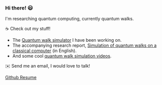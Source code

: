 ### Hi there! :smiley:

I'm researching quantum computing, currently quantum walks.

:coffee: Check out my stuff!

- The [Quantum walk simulator](https://github.com/nemkin/quantum) I have been working on.
- The accompanying research report, [Simulation of quantum walks on a classical computer](https://github.com/nemkin/tdk/blob/main/thesis.pdf) (in English).
- And some cool [quantum walk simulation videos](https://nemk.in/quantum).

:envelope: Send me an email, I would love to talk!

[Github Resume](https://resume.github.io/?nemkin)
